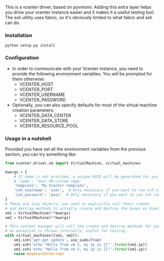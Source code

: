 This is a vcenter driver, based on pyvmomi. 
Adding this extra layer helps you drive your vcenter instance easier and it makes it a useful testing tool. 
The ssh utility uses fabric, so it's obviously limited to what fabric and ssh can do.

### Installation
`python setup.py install`

### Configuration
* In order to communicate with your Vcenter instance, you need to provide the following environment variables.
You will be prompted for them otherwise:
    * VCENTER_HOST
    * VCENTER_PORT
    * VCENTER_USERNAME
    * VCENTER_PASSWORD
* Optionally, you can also specify defaults for most of the virtual machine creation parameters:
    * VCENTER_DATA_CENTER
    * VCENTER_DATA_STORE
    * VCENTER_RESOURCE_POOL


### Usage in a nutshell
Provided you have set all the environment variables from the previous section, you can try something like:
```python
from vcenter.driver.vm import VirtualMachine, virtual_machines

kwargs = {
    # If name is not provided, a unique UUID will be generated for you
    # 'name': 'Your VM custom name'
    'template': 'My Vcenter template',
    'ssh_username': 'user',  # Only necessary if you want to run ssh commands
    'ssh_password': 'pass'  # Only necessary if you want to run ssh commands
}
# These are lazy objects, you need to explicitly call their create 
# and destroy methods to actually create and destroy the boxes on Vcenter.
vm1 = VirtualMachine(**kwargs)
vm2 = VirtualMachine(**kwargs)

# This context manager will call the create and destroy methods for you even if 
# an exception is thrown internally, useful for testing
with virtual_machines([vm1, vm2]):
    vm1.ssh('apt-get update', use_sudo=True)
    vm1.ssh('echo "Hello from vm 1, my ip is {}"'.format(vm1.ip))
    vm2.ssh('echo "Hello from vm 2, my ip is {}"'.format(vm2.ip))
    raise KeyboardInterrupt
```

